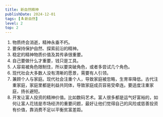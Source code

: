 ```yaml
---
title: 新自然精神
publishDate: 2024-12-01
tags: [🏝新自然]
level: 2
top: 2
---
```


1. 物质终会消逝，精神永垂不朽。
2. 要保持保护自然、探索前沿的精神。
3. 稳定的精神物质价值及其传承很重要。
4. 自己要做什么才重要，钱只是工具。
5. 人容易被角色限制住，所以要突破角色，或者多尝试几个角色。
6. 现代社会大多数人没有清晰的愿景，需要有人引领。
7. 兼顾个人与家庭。现代社会注重个人，导致家庭被忽略，生育率降低。古代注重家庭，家庭里都是利益共同体，导致家庭成员容易受牵连。要适度注重家庭，扬长避短。
8. 开发让富人投资的精神价值。比如数码艺术。富人很多都是运气好富裕的，如何让富人花钱是市场经济的重要问题，最好让他们觉得自己的风险或慈善投资有价值，靠消费不足以平衡贫富差距。
